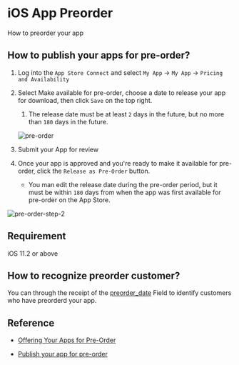 # iOS App Preorder

How to preorder your app 

## How to publish your apps for pre-order?

1. Log into the `App Store Connect` and select `My App` -> `My App` -> `Pricing and Availability`

2. Select Make available for pre-order, choose a date to release your app for download, then click `Save` on the top right.

   1.   The release date must be at least `2` days in the future, but no more than `180` days in the future.

   ![pre-order](https://help.apple.com/app-store-connect/en.lproj/GlobalArt/publish_preorder_step_2.png)

3. Submit your App for review

4. Once your app is approved and you're ready to make it available for pre-order, click the `Release as Pre-Order` button.
   - You man edit the release date during the pre-order period, but it must be within `180` days from when the app was first available for pre-order on the App Store.

![pre-order-step-2](https://help.apple.com/app-store-connect/en.lproj/GlobalArt/publish_preorder_step_4.png)

  

## Requirement

iOS 11.2 or above



## How to recognize preorder customer?

You can through the receipt of the [preorder_date](https://developer.apple.com/documentation/appstorereceipts/responsebody/receipt) Field to identify customers who have preorderd your app.



## Reference

- [Offering Your Apps for Pre-Order](https://developer.apple.com/app-store/pre-orders/)

- [Publish your app for pre-order](https://help.apple.com/app-store-connect/?lang=en#/dev44877b669)